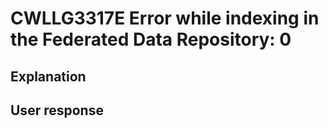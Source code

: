 # CWLLG3317E Error while indexing in the Federated Data Repository: 0

## Explanation

## User response